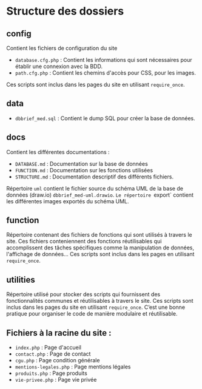 # Structure des dossiers

## config

Contient les fichiers de configuration du site

- `database.cfg.php` : Contient les informations qui sont nécessaires pour établir une connexion avec la BDD.
- `path.cfg.php` : Contient les chemins d'accès pour CSS, pour les images.

Ces scripts sont inclus dans les pages du site en utilisant `require_once`.

## data

- `dbbrief_med.sql` : Contient le dump SQL pour créer la base de données.

## docs

Contient les différentes documentations :
- `DATABASE.md` : Documentation sur la base de données
- `FUNCTION.md` : Documentation sur les fonctions utilisées
- `STRUCTURE.md` : Documentation descriptif des différents fichiers.

Répertoire `uml` contient le fichier source du schéma UML de la base de données (draw.io) `dbbrief_med-uml.drawio`. `Le répertoire `export` contient les différentes images exportés du schéma UML.

## function

Répertoire contenant des fichiers de fonctions qui sont utilisés à travers le site. Ces fichiers conteniennent des fonctions réutilisables qui accomplissent des tâches spécifiques comme la manipulation de données, l'affichage de données...
Ces scripts sont inclus dans les pages en utilisant `require_once`.

## utilities

 Répertoire utilisé pour stocker des scripts qui fournissent des fonctionnalités communes et réutilisables à travers le site. Ces scripts sont inclus dans les pages du site en utilisant `require_once`. C’est une bonne pratique pour organiser le code de manière modulaire et réutilisable.

## Fichiers à la racine du site :
- `index.php` : Page d'accueil
- `contact.php` : Page de contact
- `cgu.php` : Page condition générale
- `mentions-legales.php` : Page mentions légales
- `produits.php` : Page produits
- `vie-privee.php` : Page vie privée